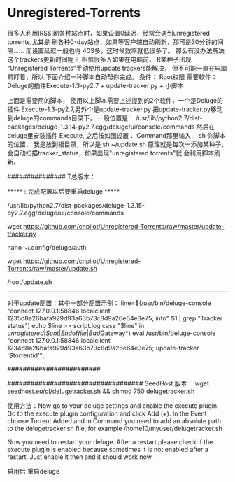 # Unregistered-Torrents

很多人利用IRSSI刷各种站点时，如果设置0延迟，经常会遇到unregistered torrents,尤其是
刷各种0-day站点，如果等客户端自动刷新，那可是30分钟的间隔…… 而设置延迟一般也得
40S多，这时候效率就低很多了。
那么有没办法解决这个trackers更新时间呢？ 相信很多人如果在电脑前， R某种子出现
“Unregistered Torrents”手动使用update trackers能解决， 但不可能一直在电脑前盯着，所以
下面介绍一种脚本自动帮你完成。
条件：
Root权限
需要软件：
Deluge的插件Execute-1.3-py2.7 + update-tracker.py + 小脚本

上面是需要用的脚本， 使用以上脚本需要上述提到的2个软件，一个是Deluge的插件
Execute-1.3-py2.7,另外个是update-tracker.py
把update-tracker.py移动到deluge的commands目录下， 一般位置是：
/usr/lib/python2.7/dist-packages/deluge-1.3.14-py2.7.egg/deluge/ui/console/commands
然后在deluge里安装插件 Execute, 之后按如图设置：
Command那里输入： sh 你脚本的位置， 我是放到根目录，所以是 sh ~/update.sh
原理就是每次一添加某种子，会自动扫描tracker_status，如果出现"unregistered torrents"就
会利用脚本刷新。

###############
T总版本：

*****  : 完成配置以后要重启deluge  *****

/usr/lib/python2.7/dist-packages/deluge-1.3.15-py2.7.egg/deluge/ui/console/commands

wget https://github.com/cnpilot/Unregistered-Torrents/raw/master/update-tracker.py


nano ~/.config/deluge/auth

wget https://github.com/cnpilot/Unregistered-Torrents/raw/master/update.sh

/root/update.sh
****
对于update配置：其中一部分配置示例：
line=$(/usr/bin/deluge-console "connect 127.0.0.1:58846 localclient 1235d8a26bafa929d93a63b73c8d9a26e64e3e75; info" $1 | grep "Tracker status")
echo $line >> script.log
case "$line" in
*unregistered*|*Sent*|*End*of*file*|*Bad*Gateway*)
eval /usr/bin/deluge-console "connect 127.0.0.1:58846 localclient 1234d8a26bafa929d93a63b73c8d9a26e64e3e75\; update-tracker '$torrentid'";;

########################

###################################
SeedHost 版本：
wget seedhost.eu/dl/delugetracker.sh && chmod 750 delugetracker.sh

使用方法：Now go to your deluge settings and enable the execute plugin. Go to the execute plugin configuration and click Add (+). In the Event choose Torrent Added and in Command you need to add an absolute path to the delugetracker.sh file, for example /home10/myuser/delugetracker.sh

Now you need to restart your deluge. After a restart please check if the execute plugin is enabled because sometimes it is not enabled after a restart. Just enable it then and it should work now.

启用后 重启deluge

